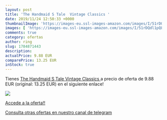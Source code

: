```yaml
---
layout: post
title: 'The Handmaid S Tale  Vintage Classics '
date: 2019/11/24 12:50:33 +0000
thumbnailImage: 'https://images-eu.ssl-images-amazon.com/images/I/51rDQdl1pQL._SL200_.jpg'
images: [ 'https://images-eu.ssl-images-amazon.com/images/I/51rDQdl1pQL._SL200_.jpg' ]
comments: true
category: ofertas
author: ring
slug: 1784871443
description:
actualPrice: 9.88 EUR
comparePrice: 13.25 EUR
inStock: true
---
```


Tienes [The Handmaid S Tale  Vintage Classics ](https://www.amazon.com/dp/1784871443/?tag=redken08-20) a precio de oferta de 9.88 EUR (original: 13.25 EUR) en el siguiente enlace!

[![](https://images-eu.ssl-images-amazon.com/images/I/51rDQdl1pQL._SL200_.jpg)](https://www.amazon.com/dp/1784871443/?tag=redken08-20)

[Accede a la oferta!!](https://www.amazon.com/dp/1784871443/?tag=redken08-20)

[Consulta otras ofertas en nuestro canal de telegram](https://t.me/s/ofertas25)

